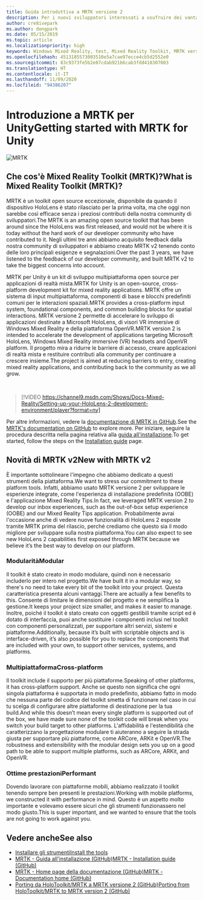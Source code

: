 ```yaml
---
title: Guida introduttiva a MRTK versione 2
description: Per i nuovi sviluppatori interessati a usufruire dei vantaggi offerti da MRTK
author: cre8ivepark
ms.author: dongpark
ms.date: 05/15/2019
ms.topic: article
ms.localizationpriority: high
keywords: Windows Mixed Reality, test, Mixed Reality Toolkit, MRTK versione 2, MRTK, strumenti, SDK, HoloLens, HoloLens 2
ms.openlocfilehash: 4513185573003510e5a7cae97ecce4cb5d2552e0
ms.sourcegitcommit: 83c9373fe5b2e07cdab921b6cab3fdd418307003
ms.translationtype: HT
ms.contentlocale: it-IT
ms.lasthandoff: 11/09/2020
ms.locfileid: "94386207"
---
```

# <a name="getting-started-with-mrtk-for-unity"></a><span data-ttu-id="56c15-104">Introduzione a MRTK per Unity</span><span class="sxs-lookup"><span data-stu-id="56c15-104">Getting started with MRTK for Unity</span></span>
![MRTK](../../design/images/MRTK_UX_Hero.png)

## <a name="what-is-mixed-reality-toolkit-mrtk"></a><span data-ttu-id="56c15-106">Che cos'è Mixed Reality Toolkit (MRTK)?</span><span class="sxs-lookup"><span data-stu-id="56c15-106">What is Mixed Reality Toolkit (MRTK)?</span></span>
<span data-ttu-id="56c15-107">MRTK è un toolkit open source eccezionale, disponibile da quando il dispositivo HoloLens è stato rilasciato per la prima volta, ma che oggi non sarebbe così efficace senza i preziosi contributi della nostra community di sviluppatori.</span><span class="sxs-lookup"><span data-stu-id="56c15-107">The MRTK is an amazing open source toolkit that has been around since the HoloLens was first released, and would not be where it is today without the hard work of our developer community who have contributed to it.</span></span> <span data-ttu-id="56c15-108">Negli ultimi tre anni abbiamo acquisito feedback dalla nostra community di sviluppatori e abbiamo creato MRTK v2 tenendo conto delle loro principali esigenze e segnalazioni.</span><span class="sxs-lookup"><span data-stu-id="56c15-108">Over the past 3 years, we have listened to the feedback of our developer community, and built MRTK v2 to take the biggest concerns into account.</span></span>  

<span data-ttu-id="56c15-109">MRTK per Unity è un kit di sviluppo multipiattaforma open source per applicazioni di realtà mista.</span><span class="sxs-lookup"><span data-stu-id="56c15-109">MRTK for Unity is an open-source, cross-platform development kit for mixed reality applications.</span></span> <span data-ttu-id="56c15-110">MRTK offre un sistema di input multipiattaforma, componenti di base e blocchi predefiniti comuni per le interazioni spaziali.</span><span class="sxs-lookup"><span data-stu-id="56c15-110">MRTK provides a cross-platform input system, foundational components, and common building blocks for spatial interactions.</span></span> <span data-ttu-id="56c15-111">MRTK versione 2 permette di accelerare lo sviluppo di applicazioni destinate a Microsoft HoloLens, di visori VR immersive di Windows Mixed Reality e della piattaforma OpenVR.</span><span class="sxs-lookup"><span data-stu-id="56c15-111">MRTK version 2 is intended to accelerate the development of applications targeting Microsoft HoloLens, Windows Mixed Reality immersive (VR) headsets and OpenVR platform.</span></span> <span data-ttu-id="56c15-112">Il progetto mira a ridurre le barriere di accesso, creare applicazioni di realtà mista e restituire contributi alla community per continuare a crescere insieme.</span><span class="sxs-lookup"><span data-stu-id="56c15-112">The project is aimed at reducing barriers to entry, creating mixed reality applications, and contributing back to the community as we all grow.</span></span>

<br>

>[!VIDEO https://channel9.msdn.com/Shows/Docs-Mixed-Reality/Setting-up-your-HoloLens-2-development-environment/player?format=ny]

<span data-ttu-id="56c15-113">Per altre informazioni, vedere la [documentazione di MRTK in GitHub](https://microsoft.github.io/MixedRealityToolkit-Unity/README.html).</span><span class="sxs-lookup"><span data-stu-id="56c15-113">See the [MRTK's documentation on GitHub](https://microsoft.github.io/MixedRealityToolkit-Unity/README.html) to explore more.</span></span> <span data-ttu-id="56c15-114">Per iniziare, seguire la procedura descritta nella pagina relativa alla [guida all'installazione](https://microsoft.github.io/MixedRealityToolkit-Unity/Documentation/Installation.html).</span><span class="sxs-lookup"><span data-stu-id="56c15-114">To get started, follow the steps on the [Installation guide](https://microsoft.github.io/MixedRealityToolkit-Unity/Documentation/Installation.html) page.</span></span>


## <a name="new-with-mrtk-v2"></a><span data-ttu-id="56c15-115">Novità di MRTK v2</span><span class="sxs-lookup"><span data-stu-id="56c15-115">New with MRTK v2</span></span>
<span data-ttu-id="56c15-116">È importante sottolineare l'impegno che abbiamo dedicato a questi strumenti della piattaforma.</span><span class="sxs-lookup"><span data-stu-id="56c15-116">We want to stress our commitment to these platform tools.</span></span>  <span data-ttu-id="56c15-117">Infatti, abbiamo usato MRTK versione 2 per sviluppare le esperienze integrate, come l'esperienza di installazione predefinita (OOBE) e l'applicazione Mixed Reality Tips.</span><span class="sxs-lookup"><span data-stu-id="56c15-117">In fact, we leveraged MRTK version 2 to develop our inbox experiences, such as the out-of-box setup experience (OOBE) and our Mixed Reality Tips application.</span></span> <span data-ttu-id="56c15-118">Probabilmente avrai l'occasione anche di vedere nuove funzionalità di HoloLens 2 esposte tramite MRTK prima del rilascio, perché crediamo che questo sia il modo migliore per sviluppare sulla nostra piattaforma.</span><span class="sxs-lookup"><span data-stu-id="56c15-118">You can also expect to see new HoloLens 2 capabilities first exposed through MRTK because we believe it’s the best way to develop on our platform.</span></span> 

### <a name="modular"></a><span data-ttu-id="56c15-119">Modularità</span><span class="sxs-lookup"><span data-stu-id="56c15-119">Modular</span></span>
<span data-ttu-id="56c15-120">Il toolkit è stato creato in modo modulare, quindi non è necessario includerlo per intero nel progetto.</span><span class="sxs-lookup"><span data-stu-id="56c15-120">We have built it in a modular way, so there's no need to take every bit of the toolkit into your project.</span></span>  <span data-ttu-id="56c15-121">Questa caratteristica presenta alcuni vantaggi.</span><span class="sxs-lookup"><span data-stu-id="56c15-121">There are actually a few benefits to this.</span></span>  <span data-ttu-id="56c15-122">Consente di limitare le dimensioni del progetto e ne semplifica la gestione.</span><span class="sxs-lookup"><span data-stu-id="56c15-122">It keeps your project size smaller, and makes it easier to manage.</span></span>  <span data-ttu-id="56c15-123">Inoltre, poiché il toolkit è stato creato con oggetti gestibili tramite script ed è dotato di interfaccia, puoi anche sostituire i componenti inclusi nel toolkit con componenti personalizzati, per supportare altri servizi, sistemi e piattaforme.</span><span class="sxs-lookup"><span data-stu-id="56c15-123">Additionally, because it’s built with scriptable objects and is interface-driven, it’s also possible for you to replace the components that are included with your own, to support other services, systems, and platforms.</span></span>

### <a name="cross-platform"></a><span data-ttu-id="56c15-124">Multipiattaforma</span><span class="sxs-lookup"><span data-stu-id="56c15-124">Cross-platform</span></span>
<span data-ttu-id="56c15-125">Il toolkit include il supporto per più piattaforme.</span><span class="sxs-lookup"><span data-stu-id="56c15-125">Speaking of other platforms, it has cross-platform support.</span></span>  <span data-ttu-id="56c15-126">Anche se questo non significa che ogni singola piattaforma è supportata in modo predefinito, abbiamo fatto in modo che nessuna parte del codice del toolkit smetta di funzionare nel caso in cui tu scelga di configurare altre piattaforme di destinazione per la tua build.</span><span class="sxs-lookup"><span data-stu-id="56c15-126">And while this doesn’t mean every single platform is supported out of the box, we have made sure none of the toolkit code will break when you switch your build target to other platforms.</span></span>  <span data-ttu-id="56c15-127">L'affidabilità e l'estendibilità che caratterizzano la progettazione modulare ti aiuteranno a seguire la strada giusta per supportare più piattaforme, come ARCore, ARKit e OpenVR.</span><span class="sxs-lookup"><span data-stu-id="56c15-127">The robustness and extensibility with the modular design sets you up on a good path to be able to support multiple platforms, such as ARCore, ARKit, and OpenVR.</span></span>

### <a name="performant"></a><span data-ttu-id="56c15-128">Ottime prestazioni</span><span class="sxs-lookup"><span data-stu-id="56c15-128">Performant</span></span>
<span data-ttu-id="56c15-129">Dovendo lavorare con piattaforme mobili, abbiamo realizzato il toolkit tenendo sempre ben presenti le prestazioni.</span><span class="sxs-lookup"><span data-stu-id="56c15-129">Working with mobile platforms, we constructed it with performance in mind.</span></span>  <span data-ttu-id="56c15-130">Questo è un aspetto molto importante e volevamo essere sicuri che gli strumenti funzionassero nel modo giusto.</span><span class="sxs-lookup"><span data-stu-id="56c15-130">This is super important, and we wanted to ensure that the tools are not going to work against you.</span></span>

## <a name="see-also"></a><span data-ttu-id="56c15-131">Vedere anche</span><span class="sxs-lookup"><span data-stu-id="56c15-131">See also</span></span>
* [<span data-ttu-id="56c15-132">Installare gli strumenti</span><span class="sxs-lookup"><span data-stu-id="56c15-132">Install the tools</span></span>](../install-the-tools.md)
* [<span data-ttu-id="56c15-133">MRTK - Guida all'installazione (GitHub)</span><span class="sxs-lookup"><span data-stu-id="56c15-133">MRTK - Installation guide (GitHub)</span></span>](https://microsoft.github.io/MixedRealityToolkit-Unity/Documentation/Installation.html)
* [<span data-ttu-id="56c15-134">MRTK - Home page della documentazione (GitHub)</span><span class="sxs-lookup"><span data-stu-id="56c15-134">MRTK - Documentation home (GitHub)</span></span>](https://microsoft.github.io/MixedRealityToolkit-Unity/README.html)
* [<span data-ttu-id="56c15-135">Porting da HoloToolkit/MRTK a MRTK versione 2 (GitHub)</span><span class="sxs-lookup"><span data-stu-id="56c15-135">Porting from HoloToolkit/MRTK to MRTK version 2 (GitHub)</span></span>](https://microsoft.github.io/MixedRealityToolkit-Unity/Documentation/HTKToMRTKPortingGuide.html)
